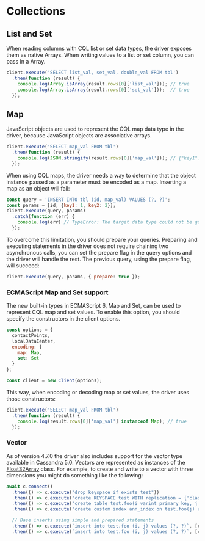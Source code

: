 # Collections

## List and Set 

When reading columns with CQL list or set data types, the driver exposes them as native Arrays. When writing values to a
list or set column, you can pass in a Array.

```javascript
client.execute('SELECT list_val, set_val, double_val FROM tbl')
  .then(function (result) {
    console.log(Array.isArray(result.rows[0]['list_val'])); // true
    console.log(Array.isArray(result.rows[0]['set_val']));  // true
  });
```

## Map 

JavaScript objects are used to represent the CQL map data type in the driver, because JavaScript objects are associative
arrays.

```javascript
client.execute('SELECT map_val FROM tbl')
  .then(function (result) {
    console.log(JSON.stringify(result.rows[0]['map_val'])); // {"key1":1,"key2":2}
  });
```

When using CQL maps, the driver needs a way to determine that the object instance passed as a parameter must be encoded
 as a map. Inserting a map as an object will fail:

```javascript
const query = 'INSERT INTO tbl (id, map_val) VALUES (?, ?)';
const params = [id, {key1: 1, key2: 2}];
client.execute(query, params)
  .catch(function (err) {
    console.log(err) // TypeError: The target data type could not be guessed
  });
```

To overcome this limitation, you should prepare your queries. Preparing and executing statements in the driver does not
require chaining two asynchronous calls, you can set the prepare flag in the query options and the driver will handle
the rest. The previous query, using the prepare flag, will succeed:

```javascript
client.execute(query, params, { prepare: true });
```

### ECMAScript Map and Set support 

The new built-in types in ECMAScript 6, Map and Set, can be used to represent CQL map and set values. To enable this option, you should specify the constructors in the client options.

```javascript
const options = {
  contactPoints,
  localDataCenter,
  encoding: { 
    map: Map,
    set: Set
  }
};

const client = new Client(options);
```

This way, when encoding or decoding map or set values, the driver uses those constructors:

```javascript
client.execute('SELECT map_val FROM tbl')
  .then(function (result) {
    console.log(result.rows[0]['map_val'] instanceof Map); // true
  });
```

### Vector

As of version 4.7.0 the driver also includes support for the vector type available in Cassandra 5.0.  Vectors are represented as instances of
the [Float32Array] class.  For example, to create and write to a vector with three dimensions you might do something like the following:

```javascript
await c.connect()
  .then(() => c.execute("drop keyspace if exists test"))
  .then(() => c.execute("create KEYSPACE test WITH replication = {'class': 'SimpleStrategy', 'replication_factor': 1}"))
  .then(() => c.execute("create table test.foo(i varint primary key, j vector<float,3>)"))
  .then(() => c.execute("create custom index ann_index on test.foo(j) using 'StorageAttachedIndex'"))

  // Base inserts using simple and prepared statements
  .then(() => c.execute(`insert into test.foo (i, j) values (?, ?)`, [cassandra.types.Integer.fromInt(1), new Float32Array([8, 2.3, 58])]))
  .then(() => c.execute(`insert into test.foo (i, j) values (?, ?)`, [cassandra.types.Integer.fromInt(5), new Float32Array([23, 18, 3.9])], {prepare: true}));
```

[Float32Array]: https://developer.mozilla.org/en-US/docs/Web/JavaScript/Reference/Global_Objects/Float32Array
